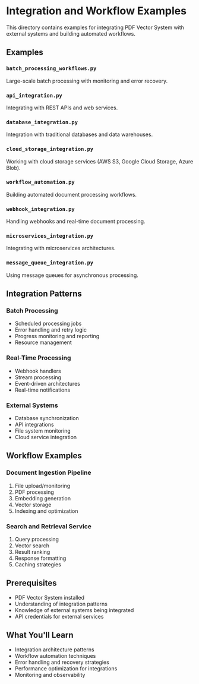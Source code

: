 # Integration and Workflow Examples

This directory contains examples for integrating PDF Vector System with external systems and building automated workflows.

## Examples

### `batch_processing_workflows.py`

Large-scale batch processing with monitoring and error recovery.

### `api_integration.py`

Integrating with REST APIs and web services.

### `database_integration.py`

Integration with traditional databases and data warehouses.

### `cloud_storage_integration.py`

Working with cloud storage services (AWS S3, Google Cloud Storage, Azure Blob).

### `workflow_automation.py`

Building automated document processing workflows.

### `webhook_integration.py`

Handling webhooks and real-time document processing.

### `microservices_integration.py`

Integrating with microservices architectures.

### `message_queue_integration.py`

Using message queues for asynchronous processing.

## Integration Patterns

### Batch Processing

- Scheduled processing jobs
- Error handling and retry logic
- Progress monitoring and reporting
- Resource management

### Real-Time Processing

- Webhook handlers
- Stream processing
- Event-driven architectures
- Real-time notifications

### External Systems

- Database synchronization
- API integrations
- File system monitoring
- Cloud service integration

## Workflow Examples

### Document Ingestion Pipeline

1. File upload/monitoring
2. PDF processing
3. Embedding generation
4. Vector storage
5. Indexing and optimization

### Search and Retrieval Service

1. Query processing
2. Vector search
3. Result ranking
4. Response formatting
5. Caching strategies

## Prerequisites

- PDF Vector System installed
- Understanding of integration patterns
- Knowledge of external systems being integrated
- API credentials for external services

## What You'll Learn

- Integration architecture patterns
- Workflow automation techniques
- Error handling and recovery strategies
- Performance optimization for integrations
- Monitoring and observability
